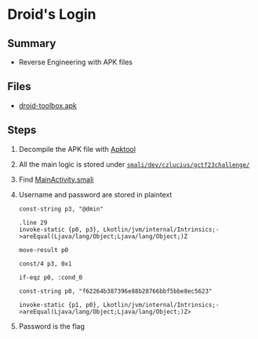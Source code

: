 # Droid's Login

## Summary

- Reverse Engineering with APK files

## Files

- [droid-toolbox.apk](droid-toolbox.apk)

## Steps

1. Decompile the APK file with [Apktool](https://apktool.org/)
2. All the main logic is stored under [`smali/dev/czlucius/gctf23challenge/`](decompiled/droid-toolbox/smali/dev/czlucius/gctf23challenge/)
3. Find [MainActivity.smali](decompiled/droid-toolbox/smali/dev/czlucius/gctf23challenge/MainActivity.smali)
4. Username and password are stored in plaintext

   ```smali
   const-string p3, "@dmin"

   .line 29
   invoke-static {p0, p3}, Lkotlin/jvm/internal/Intrinsics;->areEqual(Ljava/lang/Object;Ljava/lang/Object;)Z

   move-result p0

   const/4 p3, 0x1

   if-eqz p0, :cond_0

   const-string p0, "f62264b387396e88b28766bbf5bbe8ec5623"

   invoke-static {p1, p0}, Lkotlin/jvm/internal/Intrinsics;->areEqual(Ljava/lang/Object;Ljava/lang/Object;)Z>
   ```

5. Password is the flag
